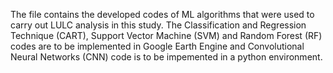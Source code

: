 The file contains the developed codes of ML algorithms that were used to carry out LULC analysis in this study. The Classification and Regression Technique (CART), Support Vector Machine (SVM) and Random Forest (RF) codes are to be implemented in Google Earth Engine and Convolutional Neural Networks (CNN) code is to be impemented in a python environment. 
